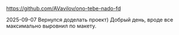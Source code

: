 https://github.com/AVavilov/ono-tebe-nado-fd

2025-09-07
Вернулся доделать проект)
Добрый день, вроде все максимально выровнил по макету.